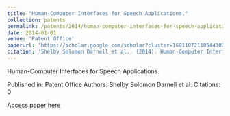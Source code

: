 ```yaml
---
title: "Human-Computer Interfaces for Speech Applications."
collection: patents
permalink: /patents/2014/human-computer-interfaces-for-speech-applications
date: 2014-01-01
venue: 'Patent Office'
paperurl: 'https://scholar.google.com/scholar?cluster=16911072110544302672&hl=en&oi=scholarr'
citation: 'Shelby Solomon Darnell et al.. (2014). Human-Computer Interfaces for Speech Applications.. Patent Office.'
---
```


Human-Computer Interfaces for Speech Applications.

Published in: Patent Office
Authors: Shelby Solomon Darnell et al.
Citations: 0

[Access paper here](https://scholar.google.com/scholar?cluster=16911072110544302672&hl=en&oi=scholarr)
